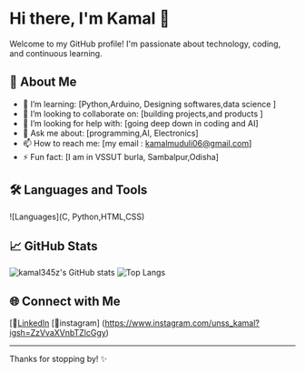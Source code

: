 # Hi there, I'm Kamal 👋

Welcome to my GitHub profile! I'm passionate about technology, coding, and continuous learning.

## 🚀 About Me

- 🌱 I’m learning: [Python,Arduino, Designing softwares,data science ]
- 👯 I’m looking to collaborate on: [building projects,and products ]
- 🤔 I’m looking for help with: [going deep down in coding and AI]
- 💬 Ask me about: [programming,AI, Electronics]
- 📫 How to reach me: [my email : kamalmuduli06@gmail.com]
- ⚡ Fun fact: [I am in VSSUT burla, Sambalpur,Odisha]

## 🛠️ Languages and Tools

![Languages](C, Python,HTML,CSS)

## 📈 GitHub Stats

![kamal345z's GitHub stats](https://github-readme-stats.vercel.app/api?username=kamal345z&show_icons=true&theme=tokyonight)
![Top Langs](https://github-readme-stats.vercel.app/api/top-langs/?username=kamal345z&layout=compact&theme=tokyonight)

## 🌐 Connect with Me

[👜[LinkedIn](https://www.linkedin.com/in/kamal-kumar-muduli-5a6683307)
[📢instagram]
(https://www.instagram.com/unss_kamal?igsh=ZzVvaXVnbTZlcGgy)

---

Thanks for stopping by! ✨
